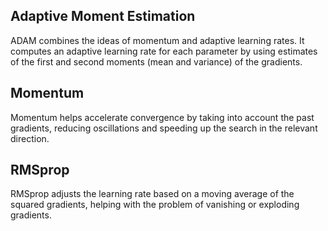 ## Adaptive Moment Estimation

ADAM combines the ideas of momentum and adaptive learning rates. It computes an adaptive learning rate for each parameter by using estimates of the first and second moments (mean and variance) of the gradients.

## Momentum

Momentum helps accelerate convergence by taking into account the past gradients, reducing oscillations and speeding up the search in the relevant direction.

## RMSprop

RMSprop adjusts the learning rate based on a moving average of the squared gradients, helping with the problem of vanishing or exploding gradients.